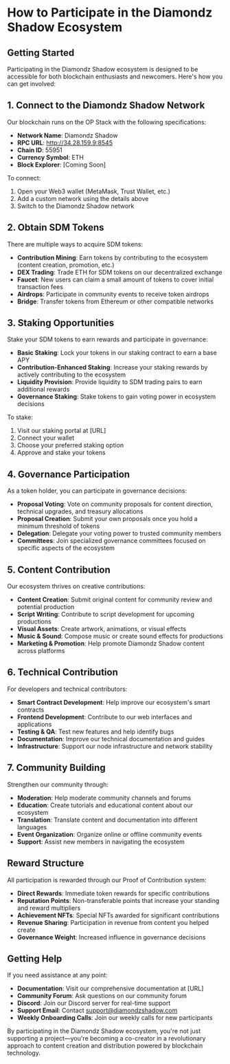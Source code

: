 # How to Participate in the Diamondz Shadow Ecosystem

## Getting Started

Participating in the Diamondz Shadow ecosystem is designed to be accessible for both blockchain enthusiasts and newcomers. Here's how you can get involved:

## 1. Connect to the Diamondz Shadow Network

Our blockchain runs on the OP Stack with the following specifications:

- **Network Name**: Diamondz Shadow
- **RPC URL**: http://34.28.159.9:8545
- **Chain ID**: 55951
- **Currency Symbol**: ETH
- **Block Explorer**: [Coming Soon]

To connect:
1. Open your Web3 wallet (MetaMask, Trust Wallet, etc.)
2. Add a custom network using the details above
3. Switch to the Diamondz Shadow network

## 2. Obtain SDM Tokens

There are multiple ways to acquire SDM tokens:

- **Contribution Mining**: Earn tokens by contributing to the ecosystem (content creation, promotion, etc.)
- **DEX Trading**: Trade ETH for SDM tokens on our decentralized exchange
- **Faucet**: New users can claim a small amount of tokens to cover initial transaction fees
- **Airdrops**: Participate in community events to receive token airdrops
- **Bridge**: Transfer tokens from Ethereum or other compatible networks

## 3. Staking Opportunities

Stake your SDM tokens to earn rewards and participate in governance:

- **Basic Staking**: Lock your tokens in our staking contract to earn a base APY
- **Contribution-Enhanced Staking**: Increase your staking rewards by actively contributing to the ecosystem
- **Liquidity Provision**: Provide liquidity to SDM trading pairs to earn additional rewards
- **Governance Staking**: Stake tokens to gain voting power in ecosystem decisions

To stake:
1. Visit our staking portal at [URL]
2. Connect your wallet
3. Choose your preferred staking option
4. Approve and stake your tokens

## 4. Governance Participation

As a token holder, you can participate in governance decisions:

- **Proposal Voting**: Vote on community proposals for content direction, technical upgrades, and treasury allocations
- **Proposal Creation**: Submit your own proposals once you hold a minimum threshold of tokens
- **Delegation**: Delegate your voting power to trusted community members
- **Committees**: Join specialized governance committees focused on specific aspects of the ecosystem

## 5. Content Contribution

Our ecosystem thrives on creative contributions:

- **Content Creation**: Submit original content for community review and potential production
- **Script Writing**: Contribute to script development for upcoming productions
- **Visual Assets**: Create artwork, animations, or visual effects
- **Music & Sound**: Compose music or create sound effects for productions
- **Marketing & Promotion**: Help promote Diamondz Shadow content across platforms

## 6. Technical Contribution

For developers and technical contributors:

- **Smart Contract Development**: Help improve our ecosystem's smart contracts
- **Frontend Development**: Contribute to our web interfaces and applications
- **Testing & QA**: Test new features and help identify bugs
- **Documentation**: Improve our technical documentation and guides
- **Infrastructure**: Support our node infrastructure and network stability

## 7. Community Building

Strengthen our community through:

- **Moderation**: Help moderate community channels and forums
- **Education**: Create tutorials and educational content about our ecosystem
- **Translation**: Translate content and documentation into different languages
- **Event Organization**: Organize online or offline community events
- **Support**: Assist new members in navigating the ecosystem

## Reward Structure

All participation is rewarded through our Proof of Contribution system:

- **Direct Rewards**: Immediate token rewards for specific contributions
- **Reputation Points**: Non-transferable points that increase your standing and reward multipliers
- **Achievement NFTs**: Special NFTs awarded for significant contributions
- **Revenue Sharing**: Participation in revenue from content you helped create
- **Governance Weight**: Increased influence in governance decisions

## Getting Help

If you need assistance at any point:

- **Documentation**: Visit our comprehensive documentation at [URL]
- **Community Forum**: Ask questions on our community forum
- **Discord**: Join our Discord server for real-time support
- **Support Email**: Contact support@diamondzshadow.com
- **Weekly Onboarding Calls**: Join our weekly calls for new participants

By participating in the Diamondz Shadow ecosystem, you're not just supporting a project—you're becoming a co-creator in a revolutionary approach to content creation and distribution powered by blockchain technology.
